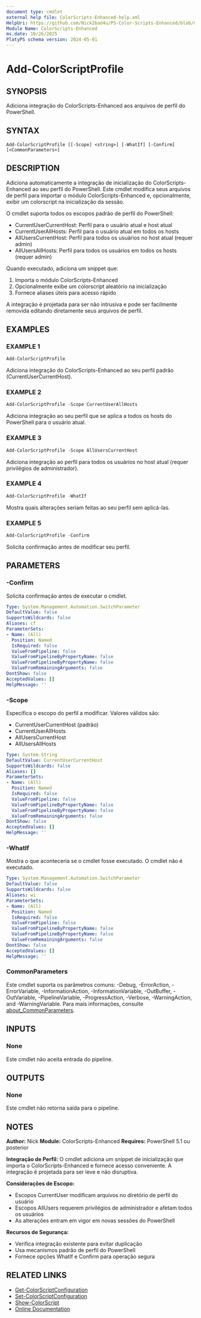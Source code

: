 ```yaml
---
document type: cmdlet
external help file: ColorScripts-Enhanced-help.xml
HelpUri: https://github.com/Nick2bad4u/PS-Color-Scripts-Enhanced/blob/main/ColorScripts-Enhanced/pt/Add-ColorScriptProfile.md
Module Name: ColorScripts-Enhanced
ms.date: 10/26/2025
PlatyPS schema version: 2024-05-01
---
```


# Add-ColorScriptProfile

## SYNOPSIS

Adiciona integração do ColorScripts-Enhanced aos arquivos de perfil do PowerShell.

## SYNTAX

```
Add-ColorScriptProfile [[-Scope] <string>] [-WhatIf] [-Confirm] [<CommonParameters>]
```

## DESCRIPTION

Adiciona automaticamente a integração de inicialização do ColorScripts-Enhanced ao seu perfil do PowerShell. Este cmdlet modifica seus arquivos de perfil para importar o módulo ColorScripts-Enhanced e, opcionalmente, exibir um colorscript na inicialização da sessão.

O cmdlet suporta todos os escopos padrão de perfil do PowerShell:
- CurrentUserCurrentHost: Perfil para o usuário atual e host atual
- CurrentUserAllHosts: Perfil para o usuário atual em todos os hosts
- AllUsersCurrentHost: Perfil para todos os usuários no host atual (requer admin)
- AllUsersAllHosts: Perfil para todos os usuários em todos os hosts (requer admin)

Quando executado, adiciona um snippet que:
1. Importa o módulo ColorScripts-Enhanced
2. Opcionalmente exibe um colorscript aleatório na inicialização
3. Fornece aliases úteis para acesso rápido

A integração é projetada para ser não intrusiva e pode ser facilmente removida editando diretamente seus arquivos de perfil.

## EXAMPLES

### EXAMPLE 1

```powershell
Add-ColorScriptProfile
```

Adiciona integração do ColorScripts-Enhanced ao seu perfil padrão (CurrentUserCurrentHost).

### EXAMPLE 2

```powershell
Add-ColorScriptProfile -Scope CurrentUserAllHosts
```

Adiciona integração ao seu perfil que se aplica a todos os hosts do PowerShell para o usuário atual.

### EXAMPLE 3

```powershell
Add-ColorScriptProfile -Scope AllUsersCurrentHost
```

Adiciona integração ao perfil para todos os usuários no host atual (requer privilégios de administrador).

### EXAMPLE 4

```powershell
Add-ColorScriptProfile -WhatIf
```

Mostra quais alterações seriam feitas ao seu perfil sem aplicá-las.

### EXAMPLE 5

```powershell
Add-ColorScriptProfile -Confirm
```

Solicita confirmação antes de modificar seu perfil.

## PARAMETERS

### -Confirm

Solicita confirmação antes de executar o cmdlet.

```yaml
Type: System.Management.Automation.SwitchParameter
DefaultValue: false
SupportsWildcards: false
Aliases: cf
ParameterSets:
- Name: (All)
  Position: Named
  IsRequired: false
  ValueFromPipeline: false
  ValueFromPipelineByPropertyName: false
  ValueFromPipelineByPropertyName: false
  ValueFromRemainingArguments: false
DontShow: false
AcceptedValues: []
HelpMessage: ''
```

### -Scope

Especifica o escopo do perfil a modificar. Valores válidos são:
- CurrentUserCurrentHost (padrão)
- CurrentUserAllHosts
- AllUsersCurrentHost
- AllUsersAllHosts

```yaml
Type: System.String
DefaultValue: CurrentUserCurrentHost
SupportsWildcards: false
Aliases: []
ParameterSets:
- Name: (All)
  Position: Named
  IsRequired: false
  ValueFromPipeline: false
  ValueFromPipelineByPropertyName: false
  ValueFromPipelineByPropertyName: false
  ValueFromRemainingArguments: false
DontShow: false
AcceptedValues: []
HelpMessage: ''
```

### -WhatIf

Mostra o que aconteceria se o cmdlet fosse executado. O cmdlet não é executado.

```yaml
Type: System.Management.Automation.SwitchParameter
DefaultValue: false
SupportsWildcards: false
Aliases: wi
ParameterSets:
- Name: (All)
  Position: Named
  IsRequired: false
  ValueFromPipeline: false
  ValueFromPipelineByPropertyName: false
  ValueFromPipelineByPropertyName: false
  ValueFromRemainingArguments: false
DontShow: false
AcceptedValues: []
HelpMessage: ''
```

### CommonParameters

Este cmdlet suporta os parâmetros comuns: -Debug, -ErrorAction, -ErrorVariable,
-InformationAction, -InformationVariable, -OutBuffer, -OutVariable, -PipelineVariable,
-ProgressAction, -Verbose, -WarningAction, and -WarningVariable. Para mais informações, consulte
[about_CommonParameters](https://go.microsoft.com/fwlink/?LinkID=113216).

## INPUTS

### None

Este cmdlet não aceita entrada do pipeline.

## OUTPUTS

### None

Este cmdlet não retorna saída para o pipeline.

## NOTES

**Author:** Nick
**Module:** ColorScripts-Enhanced
**Requires:** PowerShell 5.1 ou posterior

**Integração de Perfil:**
O cmdlet adiciona um snippet de inicialização que importa o ColorScripts-Enhanced e fornece acesso conveniente. A integração é projetada para ser leve e não disruptiva.

**Considerações de Escopo:**
- Escopos CurrentUser modificam arquivos no diretório de perfil do usuário
- Escopos AllUsers requerem privilégios de administrador e afetam todos os usuários
- As alterações entram em vigor em novas sessões do PowerShell

**Recursos de Segurança:**
- Verifica integração existente para evitar duplicação
- Usa mecanismos padrão de perfil do PowerShell
- Fornece opções WhatIf e Confirm para operação segura

## RELATED LINKS

- [Get-ColorScriptConfiguration](Get-ColorScriptConfiguration.md)
- [Set-ColorScriptConfiguration](Set-ColorScriptConfiguration.md)
- [Show-ColorScript](Show-ColorScript.md)
- [Online Documentation](https://github.com/Nick2bad4u/ps-color-scripts-enhanced)
